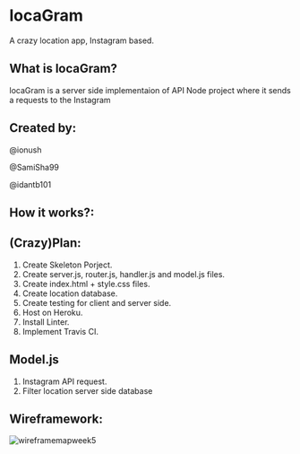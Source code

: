 # locaGram
A crazy location app, Instagram based.

## What is locaGram?
locaGram is a server side implementaion of API Node project where it sends a requests to the Instagram 

## Created by:
@ionush

@SamiSha99

@idantb101

## How it works?:

## (Crazy)Plan:
1) Create Skeleton Porject.
2) Create server.js, router.js, handler.js and model.js files.
3) Create index.html + style.css files.
4) Create location database.
5) Create testing for client and server side.
6) Host on Heroku.
7) Install Linter.
8) Implement Travis CI.

## Model.js
1) Instagram API request.
2) Filter location server side database

## Wireframework:
![wireframemapweek5](https://user-images.githubusercontent.com/29677942/33314874-9c263eb4-d437-11e7-84df-e004be747e2f.jpg)
